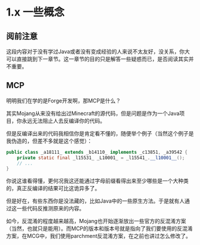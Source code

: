 # 1.x 一些概念
## 阅前注意
这段内容对于没有学过Java或者没有变成经验的人来说不太友好，没关系，你大可以直接跳到下一章节。这一章节的目的只是解答一些疑惑而已，是否阅读其实并不重要。
## MCP
明明我们在学的是Forge开发啊，那MCP是什么？

其实Mojang从来没有给出过Minecraft的源代码，但是问题是作为一个Java项目，你永远无法阻止人去反编译你的代码。

但是反编译出来的代码我相信你是肯定看不懂的，随便举个例子（当然这个例子是我伪造的，但差不多就是这个感觉）：

```java
public class _a18111_ extends _b14110_ implements _c13851, _a39542 {
    private static final _l15531_ _L10001_ = _l15541_.__l10001__();
    // ...
}
```
你说这谁看得懂，更何况我这还能通过字母前缀看得出来至少哪些是一个大种类的，真正反编译的结果可比这诡异多了。

但是好在，有些东西你是没法藏的，比如Java中的一些原生方法。于是就有人通过这一些代码反推测原来的内容。

如今，反混淆的程度越来越高，Mojang也开始逐渐放出一些官方的反混淆方案（当然，也就只是能用）。而MCP的版本和版本号就是指向了我们要使用的反混淆方案，在MCG中，我们使用parchment反混淆方案，在之前也讲过怎么修改了。